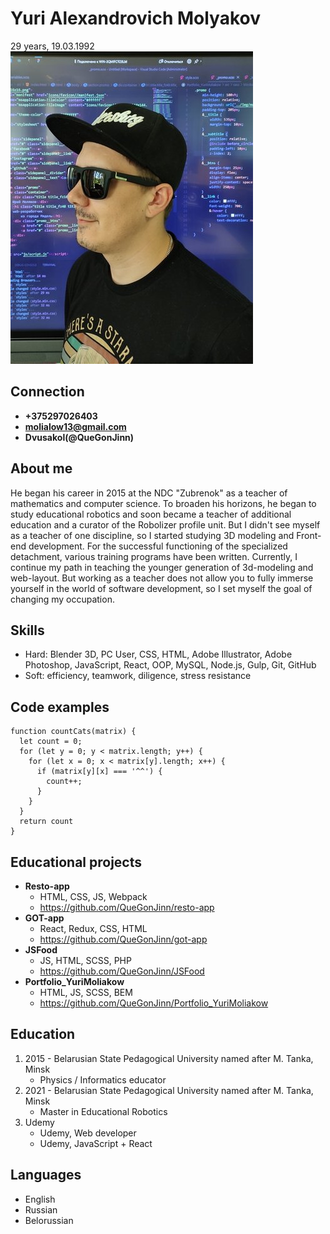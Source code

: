# Yuri Alexandrovich Molyakov
29 years, 19.03.1992
![markdown-foto](img/markdown.png)

## Connection
* **+375297026403**
* **molialow13@gmail.com**
* **Dvusakol(@QueGonJinn)**

## About me
He began his career in 2015 at the NDC "Zubrenok" as a teacher of mathematics and computer science. To broaden his horizons, he began to study educational robotics and soon became a teacher of additional education and a curator of the Robolizer profile unit. But I didn't see myself as a teacher of one discipline, so I started studying 3D modeling and Front-end development. For the successful functioning of the specialized detachment, various training programs have been written. Currently, I continue my path in teaching the younger generation of 3d-modeling and web-layout.
But working as a teacher does not allow you to fully immerse yourself in the world of software development, so I set myself the goal of changing my occupation.

## Skills
* Hard: Blender 3D, PC User, CSS, HTML, Adobe Illustrator, Adobe Photoshop, JavaScript, React, OOP, MySQL, Node.js, Gulp, Git, GitHub
* Soft: efficiency, teamwork, diligence, stress resistance

## Code examples
```
function countCats(matrix) {
  let count = 0;
  for (let y = 0; y < matrix.length; y++) {
    for (let x = 0; x < matrix[y].length; x++) {
      if (matrix[y][x] === '^^') {
        count++;
      }
    }    
  }
  return count
}
```
## Educational projects
* **Resto-app**
    * HTML, CSS, JS, Webpack
    * https://github.com/QueGonJinn/resto-app
* **GOT-app**
    * React, Redux, CSS, HTML
    * https://github.com/QueGonJinn/got-app
* **JSFood**
    * JS, HTML, SCSS, PHP
    * https://github.com/QueGonJinn/JSFood
* **Portfolio_YuriMoliakow**
    * HTML, JS, SCSS, BEM
    * https://github.com/QueGonJinn/Portfolio_YuriMoliakow

## Education
1. 2015 - Belarusian State Pedagogical University named after M. Tanka, Minsk
    * Physics / Informatics educator
2. 2021 - Belarusian State Pedagogical University named after M. Tanka, Minsk
    * Master in Educational Robotics
3. Udemy
    * Udemy, Web developer
    * Udemy, JavaScript + React
## Languages
 * English
 * Russian
 * Belorussian




